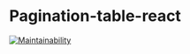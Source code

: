 # Pagination-table-react

[![Maintainability](https://api.codeclimate.com/v1/badges/08acae3fe0b9c5e6aeb7/maintainability)](https://codeclimate.com/github/denbon05/table-react/maintainability)
